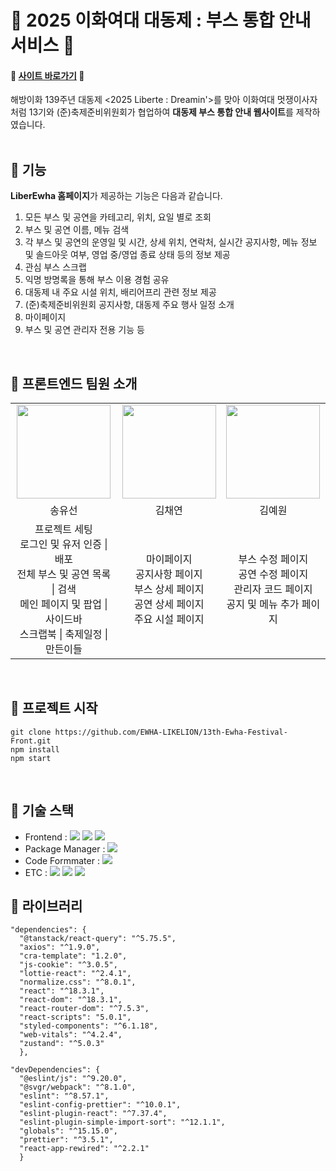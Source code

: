 # 🌿 2025 이화여대 대동제 : 부스 통합 안내 서비스 🌿

#### 💚 [사이트 바로가기](https://www.ewhafesta.co.kr/) 💚 <br>

해방이화 139주년 대동제 <2025 Liberte : Dreamin'>를 맞아 이화여대 멋쟁이사자처럼 13기와 (준)축제준비위원회가 협업하여 **대동제 부스 통합 안내 웹사이트**를 제작하였습니다.
<br/>
<br>

## 🎉 기능

**LiberEwha 홈페이지**가 제공하는 기능은 다음과 같습니다.

1. 모든 부스 및 공연을 카테고리, 위치, 요일 별로 조회
2. 부스 및 공연 이름, 메뉴 검색
3. 각 부스 및 공연의 운영일 및 시간, 상세 위치, 연락처, 실시간 공지사항, 메뉴 정보 및 솔드아웃 여부, 영업 중/영업 종료 상태 등의 정보 제공
4. 관심 부스 스크랩
5. 익명 방명록을 통해 부스 이용 경험 공유
6. 대동제 내 주요 시설 위치, 배리어프리 관련 정보 제공
7. (준)축제준비위원회 공지사항, 대동제 주요 행사 일정 소개
8. 마이페이지
9. 부스 및 공연 관리자 전용 기능 등

<br>

## 🎉 프론트엔드 팀원 소개

<table align="center">
    <tr align="center">
        <td style="min-width: 150px;">
            <a href="https://github.com/s-uxun">
              <img src="https://avatars.githubusercontent.com/s-uxun" width="150" height="150" style="object-fit :cover">
            </a>
        </td>
        <td style="min-width: 150px;">
            <a href="https://github.com/3olly">
              <img src="https://avatars.githubusercontent.com/3olly" width="150" height="150" style="object-fit :cover">
            </a>
        </td>
      <td style="min-width: 150px;">
            <a href="https://github.com/yeeeww">
              <img src="https://avatars.githubusercontent.com/yeeeww" width="150" height="150" style="object-fit :cover">
            </a>
        </td>
    </tr>
    <tr align="center">
        <td>
            송유선<br/>
      </td>
        <td>
            김채연<br />
        </td>
       <td>
            김예원<br />
        </td>
    </tr>
     <tr align="center">
        <td>
            프로젝트 세팅 <br />
            로그인 및 유저 인증 | 배포 <br />
            전체 부스 및 공연 목록 | 검색 <br />
            메인 페이지 및 팝업 | 사이드바 <br />
            스크랩북 | 축제일정 | 만든이들 <br />
        </td>
        <td>
            마이페이지 <br />
            공지사항 페이지 <br />
            부스 상세 페이지 <br />
            공연 상세 페이지 <br />
            주요 시설 페이지 <br />
        </td>
        <td>
            부스 수정 페이지 <br />
            공연 수정 페이지 <br />
            관리자 코드 페이지 <br />
            공지 및 메뉴 추가 페이지 <br />
        </td>
    </tr>
</table>
<br/>

## 🎉 프로젝트 시작

```
git clone https://github.com/EWHA-LIKELION/13th-Ewha-Festival-Front.git
npm install
npm start
```

<br/>

## 🎉 기술 스택

- Frontend : <img src="https://img.shields.io/badge/React-61DAFB?style=flat-square&logo=React&logoColor=white"> <img src="https://img.shields.io/badge/Zustand-3578E5?style=flat-square&logo=zustand&logoColor=white"> <img src="https://img.shields.io/badge/styled_components-DB7093?style=flat-square&logo=styled-components&logoColor=white">
- Package Manager : <img src="https://img.shields.io/badge/npm-CB3837?style=flat-square&logo=npm&logoColor=white">
- Code Formmater : <img src="https://img.shields.io/badge/Prettier-F7B93E?style=flat-square&logo=React&logoColor=white">
- ETC :
  <img src="https://img.shields.io/badge/Figma-F24E1E?style=flat-square&logo=Figma&logoColor=white"/> <img src="https://img.shields.io/badge/GitHub-181717?style=flat-square&logo=GitHub&logoColor=white"/> <img src="https://img.shields.io/badge/Google Analytics-F7B93E?style=flat-square&logo=Google&logoColor=white">
  </br>

## 🎉 라이브러리

```
"dependencies": {
  "@tanstack/react-query": "^5.75.5",
  "axios": "^1.9.0",
  "cra-template": "1.2.0",
  "js-cookie": "^3.0.5",
  "lottie-react": "^2.4.1",
  "normalize.css": "^8.0.1",
  "react": "^18.3.1",
  "react-dom": "^18.3.1",
  "react-router-dom": "^7.5.3",
  "react-scripts": "5.0.1",
  "styled-components": "^6.1.18",
  "web-vitals": "^4.2.4",
  "zustand": "^5.0.3"
  },

"devDependencies": {
  "@eslint/js": "^9.20.0",
  "@svgr/webpack": "^8.1.0",
  "eslint": "^8.57.1",
  "eslint-config-prettier": "^10.0.1",
  "eslint-plugin-react": "^7.37.4",
  "eslint-plugin-simple-import-sort": "^12.1.1",
  "globals": "^15.15.0",
  "prettier": "^3.5.1",
  "react-app-rewired": "^2.2.1"
  }
```
